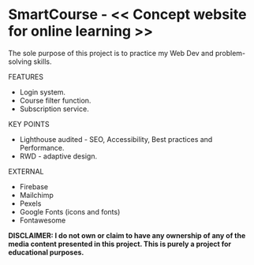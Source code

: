 # SmartCourse - << Concept website for online learning >>

The sole purpose of this project is to practice my Web Dev and problem-solving skills. 

FEATURES
* Login system.
* Course filter function.
* Subscription service.

KEY POINTS
* Lighthouse audited - SEO, Accessibility, Best practices and Performance.
* RWD - adaptive design.

EXTERNAL
* Firebase
* Mailchimp
* Pexels
* Google Fonts (icons and fonts)
* Fontawesome

**DISCLAIMER: I do not own or claim to have any ownership of any of the media content presented in this project. This is purely a project for educational purposes.**
